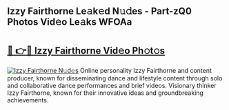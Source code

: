 ## Izzy Fairthorne Le𝚊k𝚎d N𝚞𝚍es - Part-zQ0 Photos Vid𝚎o Le𝚊ks WFOAa

# <h2><a href="http://fbcp2sh.evod.top/?m=Izzy+Fairthorne">🔗 👉🔴 Izzy Fairthorne Vid𝚎o Ph𝚘t𝚘s</a></h2>

[![Izzy Fairthorne N𝚞d𝚎s](https://i.imgur.com/8V9OHl7.gif)](http://fbcp2sh.evod.top/?m=Izzy+Fairthorne)
Online personality Izzy Fairthorne and content producer, known for disseminating dance and lifestyle content through solo and collaborative dance performances and brief videos. Visionary thinker Izzy Fairthorne, known for their innovative ideas and groundbreaking achievements. 
